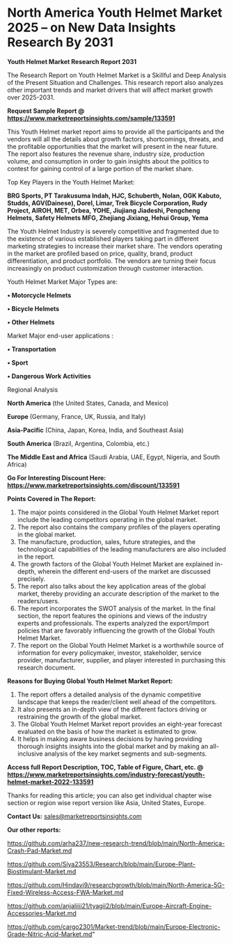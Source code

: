 # North America Youth Helmet Market 2025 – on New Data Insights Research By 2031

<strong>Youth Helmet Market Research Report 2031</strong>

The Research Report on Youth Helmet Market is a Skillful and Deep Analysis of the Present Situation and Challenges. This research report also analyzes other important trends and market drivers that will affect market growth over 2025-2031.

<strong>Request Sample Report @ <a href=https://www.marketreportsinsights.com/sample/133591>https://www.marketreportsinsights.com/sample/133591</a></strong>

This Youth Helmet market report aims to provide all the participants and the vendors will all the details about growth factors, shortcomings, threats, and the profitable opportunities that the market will present in the near future. The report also features the revenue share, industry size, production volume, and consumption in order to gain insights about the politics to contest for gaining control of a large portion of the market share.

Top Key Players in the Youth Helmet Market:

<strong>BRG Sports, PT Tarakusuma Indah, HJC, Schuberth, Nolan, OGK Kabuto, Studds, AGV(Dainese), Dorel, Limar, Trek Bicycle Corporation, Rudy Project, AIROH, MET, Orbea, YOHE, Jiujiang Jiadeshi, Pengcheng Helmets, Safety Helmets MFG, Zhejiang Jixiang, Hehui Group, Yema</strong>

The Youth Helmet Industry is severely competitive and fragmented due to the existence of various established players taking part in different marketing strategies to increase their market share. The vendors operating in the market are profiled based on price, quality, brand, product differentiation, and product portfolio. The vendors are turning their focus increasingly on product customization through customer interaction.

Youth Helmet Market Major Types are:

<strong>• Motorcycle Helmets

• Bicycle Helmets

• Other Helmets</strong>

Market Major end-user applications :

<strong>• Transportation

• Sport

• Dangerous Work Activities</strong>

Regional Analysis

</u><strong><b>North America</b></strong> (the United States, Canada, and Mexico)

<strong><b>Europe </b></strong>(Germany, France, UK, Russia, and Italy)

<strong><b>Asia-Pacific</b></strong> (China, Japan, Korea, India, and Southeast Asia)

<strong><b>South America</b></strong> (Brazil, Argentina, Colombia, etc.)

<strong><b>The Middle East and Africa</b></strong> (Saudi Arabia, UAE, Egypt, Nigeria, and South Africa)

<strong>Go For Interesting Discount Here: <a href=https://www.marketreportsinsights.com/discount/133591>https://www.marketreportsinsights.com/discount/133591</a></strong>

<strong>Points Covered in The Report:</strong>
<ol>
  <li>The major points considered in the Global Youth Helmet Market report include the leading competitors operating in the global market.</li>
  <li>The report also contains the company profiles of the players operating in the global market.</li>
  <li>The manufacture, production, sales, future strategies, and the technological capabilities of the leading manufacturers are also included in the report.</li>
  <li>The growth factors of the Global Youth Helmet Market are explained in-depth, wherein the different end-users of the market are discussed precisely.</li>
  <li>The report also talks about the key application areas of the global market, thereby providing an accurate description of the market to the readers/users.</li>
  <li>The report incorporates the SWOT analysis of the market. In the final section, the report features the opinions and views of the industry experts and professionals. The experts analyzed the export/import policies that are favorably influencing the growth of the Global Youth Helmet Market.</li>
  <li>The report on the Global Youth Helmet Market is a worthwhile source of information for every policymaker, investor, stakeholder, service provider, manufacturer, supplier, and player interested in purchasing this research document.</li>
</ol>
<strong>Reasons for Buying Global Youth Helmet Market Report:</strong>

<ol>
  <li>The report offers a detailed analysis of the dynamic competitive landscape that keeps the reader/client well ahead of the competitors.</li>
  <li>It also presents an in-depth view of the different factors driving or restraining the growth of the global market.</li>
  <li>The Global Youth Helmet Market report provides an eight-year forecast evaluated on the basis of how the market is estimated to grow.</li>
  <li>It helps in making aware business decisions by having providing thorough insights insights into the global market and by making an all-inclusive analysis of the key market segments and sub-segments.</li>
</ol>
<strong>Access full Report Description, TOC, Table of Figure, Chart, etc. @ <a href=https://www.marketreportsinsights.com/industry-forecast/youth-helmet-market-2022-133591>https://www.marketreportsinsights.com/industry-forecast/youth-helmet-market-2022-133591</a></strong>


Thanks for reading this article; you can also get individual chapter wise section or region wise report version like Asia, United States, Europe.

<strong>Contact Us:</strong>
sales@marketreportsinsights.com

<strong>Our other reports:</strong>

<a href=https://github.com/arha237/new-research-trend/blob/main/North-America-Crash-Pad-Market.md>https://github.com/arha237/new-research-trend/blob/main/North-America-Crash-Pad-Market.md</a>

<a href=https://github.com/Siya23553/Research/blob/main/Europe-Plant-Biostimulant-Market.md>https://github.com/Siya23553/Research/blob/main/Europe-Plant-Biostimulant-Market.md</a>

<a href=https://github.com/Hindavi9/researchgrowth/blob/main/North-America-5G-Fixed-Wireless-Access-FWA-Market.md>https://github.com/Hindavi9/researchgrowth/blob/main/North-America-5G-Fixed-Wireless-Access-FWA-Market.md</a>

<a href=https://github.com/anjaliiii21/tyagii2/blob/main/Europe-Aircraft-Engine-Accessories-Market.md>https://github.com/anjaliiii21/tyagii2/blob/main/Europe-Aircraft-Engine-Accessories-Market.md</a>

<a href=https://github.com/cargo2301/Market-trend/blob/main/Europe-Electronic-Grade-Nitric-Acid-Market.md>https://github.com/cargo2301/Market-trend/blob/main/Europe-Electronic-Grade-Nitric-Acid-Market.md</a>"
